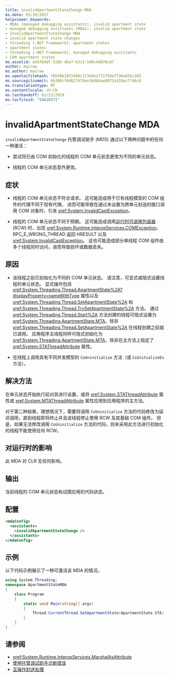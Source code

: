 ```yaml
---
title: invalidApartmentStateChange MDA
ms.date: 03/30/2017
helpviewer_keywords:
- MDAs (managed debugging assistants), invalid apartment state
- managed debugging assistants (MDAs), invalid apartment state
- InvalidApartmentStateChange MDA
- invalid apartment state changes
- threading [.NET Framework], apartment states
- apartment states
- threading [.NET Framework], managed debugging assistants
- COM apartment states
ms.assetid: e56fb9df-5286-4be7-b313-540c4d876cd7
author: mairaw
ms.author: mairaw
ms.openlocfilehash: f0540b10f2480c173dde1f72759e7f30a65bc382
ms.sourcegitcommit: 6b308cf6d627d78ee36dbbae8972a310ac7fd6c8
ms.translationtype: MT
ms.contentlocale: zh-CN
ms.lasthandoff: 01/23/2019
ms.locfileid: "54626571"
---
```

# <a name="invalidapartmentstatechange-mda"></a>invalidApartmentStateChange MDA
`invalidApartmentStateChange` 托管调试助手 (MDS) 通过以下两种问题中的任何一种激活：  
  
-   尝试将已由 COM 初始化的线程的 COM 单元状态更改为不同的单元状态。  
  
-   线程的 COM 单元状态意外更改。  
  
## <a name="symptoms"></a>症状  
  
-   线程的 COM 单元状态不符合请求。 这可能造成用于已有线程模型的 COM 组件的代理不同于现有代理。 进而可能导致在通过未设置为跨单元封送的接口调用 COM 对象时，引发 <xref:System.InvalidCastException>。  
  
-   线程的 COM 单元状态不同于预期。 这可能造成调用[运行时可调用包装器](../../../docs/framework/interop/runtime-callable-wrapper.md) (RCW) 时，出现 <xref:System.Runtime.InteropServices.COMException>、RPC_E_WRONG_THREAD 返回 HRESULT 以及 <xref:System.InvalidCastException>。 这也可能造成部分单线程 COM 组件由多个线程同时访问，进而导致损坏或数据丢失。  
  
## <a name="cause"></a>原因  
  
-   该线程之前已初始化为不同的 COM 单元状态。 请注意，可显式或隐式设置线程的单元状态。 显式操作包括 <xref:System.Threading.Thread.ApartmentState%2A?displayProperty=nameWithType> 属性以及 <xref:System.Threading.Thread.SetApartmentState%2A> 和 <xref:System.Threading.Thread.TrySetApartmentState%2A> 方法。 通过 <xref:System.Threading.Thread.Start%2A> 方法创建的线程可隐式设置为 <xref:System.Threading.ApartmentState.MTA>，除非 <xref:System.Threading.Thread.SetApartmentState%2A> 在线程创建之前就已调用。 应用程序主线程同样可隐式初始化为 <xref:System.Threading.ApartmentState.MTA>，除非在主方法上指定了 <xref:System.STAThreadAttribute> 属性。  
  
-   在线程上调用具有不同并发模型的 `CoUninitialize` 方法（或 `CoInitializeEx` 方法）。  
  
## <a name="resolution"></a>解决方法  
 在单元状态开始执行前对其进行设置，或将 <xref:System.STAThreadAttribute> 属性或 <xref:System.MTAThreadAttribute> 属性应用到应用程序的主方法。  
  
 对于第二种结果，理想情况下，需要将调用 `CoUninitialize` 方法的代码修改为延迟调用，直到线程即将终止并且该线程停止使用 RCW 及其基础 COM 组件。 但是，如果无法修改调用 `CoUninitialize` 方法的代码，则未采用此方法进行初始化的线程不能使用任何 RCW。  
  
## <a name="effect-on-the-runtime"></a>对运行时的影响  
 此 MDA 对 CLR 无任何影响。  
  
## <a name="output"></a>输出  
 当前线程的 COM 单元状态和试图应用的代码状态。  
  
## <a name="configuration"></a>配置  
  
```xml  
<mdaConfig>  
  <assistants>  
    <invalidApartmentStateChange />  
  </assistants>  
</mdaConfig>  
```  
  
## <a name="example"></a>示例  
 以下代码示例展示了一种可激活该 MDA 的情况。  
  
```csharp
using System.Threading;  
namespace ApartmentStateMDA  
{  
    class Program  
    {  
        static void Main(string[] args)  
        {  
            Thread.CurrentThread.SetApartmentState(ApartmentState.STA);  
        }  
    }  
}  
```  
  
## <a name="see-also"></a>请参阅
- <xref:System.Runtime.InteropServices.MarshalAsAttribute>
- [使用托管调试助手诊断错误](../../../docs/framework/debug-trace-profile/diagnosing-errors-with-managed-debugging-assistants.md)
- [互操作封送处理](../../../docs/framework/interop/interop-marshaling.md)
